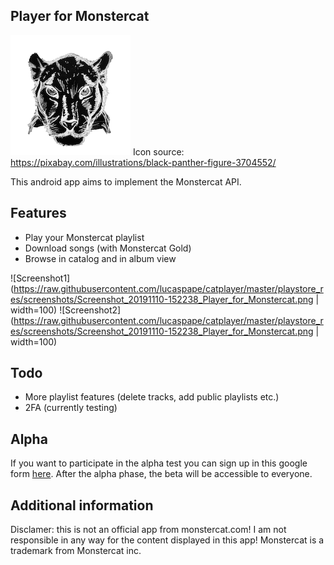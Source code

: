 ## Player for Monstercat

![Icon](https://raw.githubusercontent.com/lucaspape/catplayer/master/playstore_res/icon-round-full.png)
Icon source: https://pixabay.com/illustrations/black-panther-figure-3704552/

This android app aims to implement the Monstercat API.

## Features

 - Play your Monstercat playlist
 - Download songs (with Monstercat Gold)
 - Browse in catalog and in album view

![Screenshot1](https://raw.githubusercontent.com/lucaspape/catplayer/master/playstore_res/screenshots/Screenshot_20191110-152238_Player_for_Monstercat.png | width=100)
![Screenshot2](https://raw.githubusercontent.com/lucaspape/catplayer/master/playstore_res/screenshots/Screenshot_20191110-152238_Player_for_Monstercat.png | width=100)

## Todo

 - More playlist features (delete tracks, add public playlists etc.)
 - 2FA (currently testing)

## Alpha

If you want to participate in the alpha test you can sign up in this google form [here](https://forms.gle/3XUywPuasvxHGYu16 "Google Forms").
After the alpha phase, the beta will be accessible to everyone.


## Additional information
Disclamer: this is not an official app from monstercat.com!
I am not responsible in any way for the content displayed in this app!
Monstercat is a trademark from Monstercat inc.

